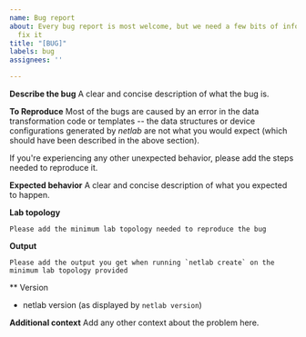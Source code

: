 ```yaml
---
name: Bug report
about: Every bug report is most welcome, but we need a few bits of information to
  fix it
title: "[BUG]"
labels: bug
assignees: ''

---
```


**Describe the bug**
A clear and concise description of what the bug is.

**To Reproduce**
Most of the bugs are caused by an error in the data transformation code or templates -- the data structures or device configurations generated by _netlab_ are not what you would expect (which should have been described in the above section).

If you're experiencing any other unexpected behavior, please add the steps needed to reproduce it. 

**Expected behavior**
A clear and concise description of what you expected to happen.

**Lab topology**

```
Please add the minimum lab topology needed to reproduce the bug
```

**Output**

```
Please add the output you get when running `netlab create` on the minimum lab topology provided
```

** Version

* netlab version (as displayed by `netlab version`)

**Additional context**
Add any other context about the problem here.
